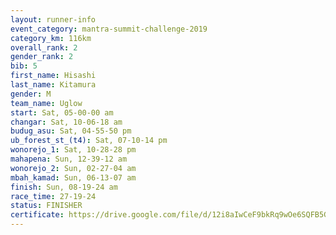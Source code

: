 ```yaml
---
layout: runner-info 
event_category: mantra-summit-challenge-2019 
category_km: 116km 
overall_rank: 2
gender_rank: 2
bib: 5
first_name: Hisashi
last_name: Kitamura
gender: M
team_name: Uglow
start: Sat, 05-00-00 am
changar: Sat, 10-06-18 am
budug_asu: Sat, 04-55-50 pm
ub_forest_st_(t4): Sat, 07-10-14 pm
wonorejo_1: Sat, 10-28-28 pm
mahapena: Sun, 12-39-12 am
wonorejo_2: Sun, 02-27-04 am
mbah_kamad: Sun, 06-13-07 am
finish: Sun, 08-19-24 am
race_time: 27-19-24
status: FINISHER
certificate: https://drive.google.com/file/d/12i8aIwCeF9bkRq9wOe6SQFB5Gifuf96P/view?usp=sharing
---
```

